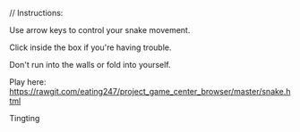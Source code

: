 // Instructions:
 
Use arrow keys to control your snake movement. 

Click inside the box if you're having trouble. 

Don't run into the walls or fold into yourself. 

Play here: https://rawgit.com/eating247/project_game_center_browser/master/snake.html

Tingting